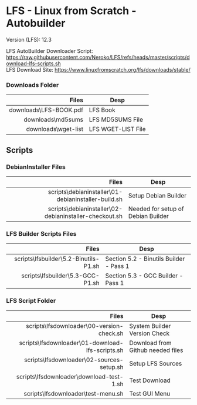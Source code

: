 # LFS - Linux from Scratch - Autobuilder

Version (LFS): 12.3 <br />

LFS AutoBuilder Downloader Script: https://raw.githubusercontent.com/Neroko/LFS/refs/heads/master/scripts/download-lfs-scripts.sh <br />
LFS Download Site: https://www.linuxfromscratch.org/lfs/downloads/stable/ <br />

### Downloads Folder
| Files | Desp |
| -----:|------|
| downloads\LFS-BOOK.pdf| LFS Book|
| downloads\md5sums| LFS MD5SUMS File|
| downloads\wget-list| LFS WGET-LIST File|

## Scripts
### DebianInstaller Files
| Files | Desp |
| -----:|------|
| scripts\debianinstaller\01-debianinstaller-build.sh| Setup Debian Builder|
| scripts\debianinstaller\02-debianinstaller-checkout.sh| Needed for setup of Debian Builder|

### LFS Builder Scripts Files
| Files | Desp |
| -----:|------|
| scripts\lfsbuilder\5.2-Binutils-P1.sh| Section 5.2 - Binutils Builder - Pass 1|
| scripts\lfsbuilder\5.3-GCC-P1.sh| Section 5.3 - GCC Builder - Pass 1|

### LFS Script Folder
| Files | Desp |
| -----:|------|
| scripts\lfsdownloader\00-version-check.sh| System Builder Version Check|
| scripts\lfsdownloader\01-download-lfs-scripts.sh| Download from Github needed files|
| scripts\lfsdownloader\02-sources-setup.sh| Setup LFS Sources|
| scripts\lfsdownloader\download-test-1.sh| Test Download|
| scripts\lfsdownloader\test-menu.sh| Test GUI Menu|
